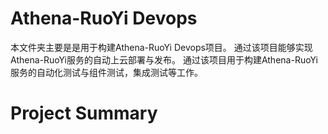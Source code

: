 # Athena-RuoYi Devops
本文件夹主要是是用于构建Athena-RuoYi Devops项目。
通过该项目能够实现Athena-RuoYi服务的自动上云部署与发布。
通过该项目用于构建Athena-RuoYi服务的自动化测试与组件测试，集成测试等工作。




# Project Summary
